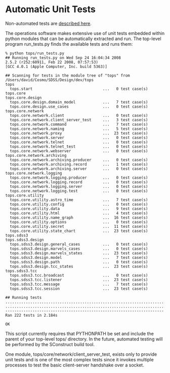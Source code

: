 # Automatic Unit Tests #

Non-automated tests are [described here](OtherTests.md).

The operations software makes extensive use of unit tests embedded within python modules that can be automatically extracted and run. The top-level program run\_tests.py finds the available tests and runs them:
```
% python tops/run_tests.py
## Running run_tests.py on Wed Sep 24 16:04:34 2008
2.5.2 (r252:60911, Feb 22 2008, 07:57:53) 
[GCC 4.0.1 (Apple Computer, Inc. build 5363)]

## Scanning for tests in the module tree of "tops" from /Users/david/Cosmo/SDSS/Design/dev/tops
tops
  tops.start                               ...   0 test case(s)
tops.core
tops.core.design
  tops.core.design.domain_model            ...   7 test case(s)
  tops.core.design.use_cases               ...   0 test case(s)
tops.core.network
  tops.core.network.client                 ...   0 test case(s)
  tops.core.network.client_server_test     ...   3 test case(s)
  tops.core.network.command                ...   7 test case(s)
  tops.core.network.naming                 ...   5 test case(s)
  tops.core.network.proxy                  ...  23 test case(s)
  tops.core.network.server                 ...   0 test case(s)
  tops.core.network.telnet                 ...   0 test case(s)
  tops.core.network.telnet_test            ...   0 test case(s)
  tops.core.network.webserver              ...   0 test case(s)
tops.core.network.archiving
  tops.core.network.archiving.producer     ...   0 test case(s)
  tops.core.network.archiving.record       ...   1 test case(s)
  tops.core.network.archiving.server       ...   0 test case(s)
tops.core.network.logging
  tops.core.network.logging.producer       ...   0 test case(s)
  tops.core.network.logging.record         ...   0 test case(s)
  tops.core.network.logging.server         ...   0 test case(s)
  tops.core.network.logging.test           ...   0 test case(s)
tops.core.utility
  tops.core.utility.astro_time             ...   7 test case(s)
  tops.core.utility.config                 ...   0 test case(s)
  tops.core.utility.data                   ...   9 test case(s)
  tops.core.utility.html                   ...   4 test case(s)
  tops.core.utility.name_graph             ...  16 test case(s)
  tops.core.utility.options                ...   0 test case(s)
  tops.core.utility.secret                 ...  11 test case(s)
  tops.core.utility.state_chart            ...  23 test case(s)
tops.sdss3
tops.sdss3.design
  tops.sdss3.design.general_cases          ...   0 test case(s)
  tops.sdss3.design.marvels_cases          ...   0 test case(s)
  tops.sdss3.design.marvels_states         ...  23 test case(s)
  tops.sdss3.design.model                  ...   7 test case(s)
  tops.sdss3.design.path                   ...   0 test case(s)
  tops.sdss3.design.tcc_states             ...  23 test case(s)
tops.sdss3.tcc
  tops.sdss3.tcc.broadcast                 ...   0 test case(s)
  tops.sdss3.tcc.listener                  ...  23 test case(s)
  tops.sdss3.tcc.message                   ...   7 test case(s)
  tops.sdss3.tcc.session                   ...  23 test case(s)

## Running tests
...............................................................................................................
...............................................................................................................
----------------------------------------------------------------------
Ran 222 tests in 2.184s

OK
```
This script currently requires that PYTHONPATH be set and include the parent of your top-level tops/ directory. In the future, automated testing will be performed by the SConstruct build tool.

One module, tops/core/network/client\_server\_test, exists only to provide unit tests and is one of the most complex tests since it invokes multiple processes to test the basic client-server handshake over a socket.